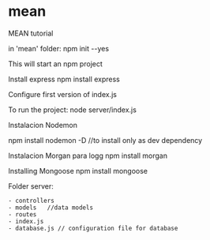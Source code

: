 
# mean
MEAN tutorial

in 'mean' folder:
npm init --yes

This will start an npm project

Install express
npm install express

Configure first version of index.js

To run the project:
node server/index.js

Instalacion Nodemon

npm install nodemon -D //to install only as dev dependency

Instalacion Morgan para logg
npm install morgan

Installing Mongoose
npm install mongoose


Folder server:
	
	- controllers
	- models   //data models
	- routes
	- index.js
	- database.js // configuration file for database


